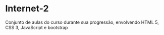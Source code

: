 # Internet-2
Conjunto de aulas do curso durante sua progressão, envolvendo HTML 5, CSS 3, JavaScript e bootstrap

